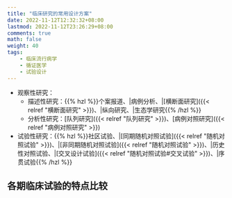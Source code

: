 ```yaml
---
title: "临床研究的常用设计方案"
date: 2022-11-12T12:32:32+08:00
lastmod: 2022-11-12T23:26:29+08:00
comments: true
math: false
weight: 40
tags:
    - 临床流行病学
    - 循证医学
    - 试验设计
---
```


- 观察性研究：
    - 描述性研究：{{% hzl %}}个案报道、|病例分析、|[横断面研究]({{< relref "横断面研究" >}})、|纵向研究、|生态学研究{{% /hzl %}}
    - 分析性研究：[队列研究]({{< relref "队列研究" >}})、[病例对照研究]({{< relref "病例对照研究" >}})
- 试验性研究：{{% hzl %}}社区试验、|[同期随机对照试验]({{< relref "随机对照试验" >}})、|[非同期随机对照试验]({{< relref "随机对照试验" >}})、|历史性对照试验、|[交叉设计试验]({{< relref "随机对照试验#交叉试验" >}})、|序贯试验{{% /hzl %}}

<!--more-->

## 各期临床试验的特点比较

